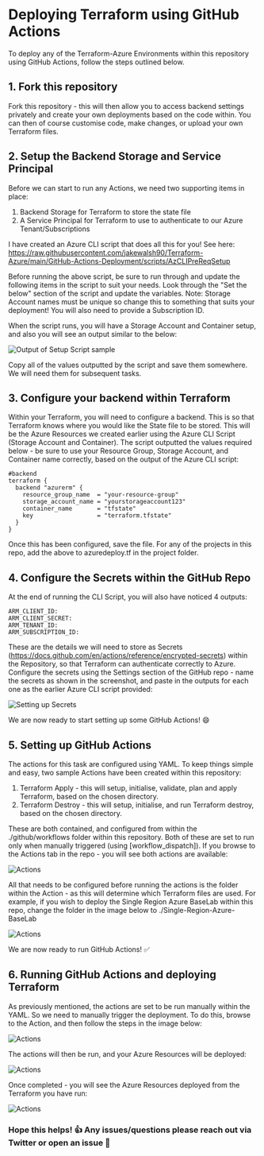 # Deploying Terraform using GitHub Actions
To deploy any of the Terraform-Azure Environments within this repository using GitHub Actions, follow the steps outlined below. 

## 1. Fork this repository

Fork this repository - this will then allow you to access backend settings privately and create your own deployments based on the code within. You can then of course customise code, make changes, or upload your own Terraform files.  

## 2. Setup the Backend Storage and Service Principal

Before we can start to run any Actions, we need two supporting items in place:

1. Backend Storage for Terraform to store the state file
2. A Service Principal for Terraform to use to authenticate to our Azure Tenant/Subscriptions

I have created an Azure CLI script that does all this for you! See here: https://raw.githubusercontent.com/jakewalsh90/Terraform-Azure/main/GitHub-Actions-Deployment/scripts/AzCLIPreReqSetup

Before running the above script, be sure to run through and update the following items in the script to suit your needs. Look through the "Set the below" section of the script and update the variables. Note: Storage Account names must be unique so change this to something that suits your deployment! You will also need to provide a Subscription ID.

When the script runs, you will have a Storage Account and Container setup, and also you will see an output similar to the below:

![Output of Setup Script sample](https://raw.githubusercontent.com/jakewalsh90/Terraform-Azure/main/GitHub-Actions-Deployment/images/ScriptOutputSample.png)

Copy all of the values outputted by the script and save them somewhere. We will need them for subsequent tasks. 

## 3. Configure your backend within Terraform

Within your Terraform, you will need to configure a backend. This is so that Terraform knows where you would like the State file to be stored. This will be the Azure Resources we created earlier using the Azure CLI Script (Storage Account and Container). The script outputted the values required below - be sure to use your Resource Group, Storage Account, and Container name correctly, based on the output of the Azure CLI script:

    #backend
    terraform {
      backend "azurerm" {
        resource_group_name  = "your-resource-group"
        storage_account_name = "yourstorageaccount123"
        container_name       = "tfstate"
        key                  = "terraform.tfstate"
      }
    }
    
Once this has been configured, save the file. For any of the projects in this repo, add the above to azuredeploy.tf in the project folder. 

## 4. Configure the Secrets within the GitHub Repo

At the end of running the CLI Script, you will also have noticed 4 outputs:

    ARM_CLIENT_ID: 
    ARM_CLIENT_SECRET: 
    ARM_TENANT_ID: 
    ARM_SUBSCRIPTION_ID:
    
These are the details we will need to store as Secrets (https://docs.github.com/en/actions/reference/encrypted-secrets) within the Repository, so that Terraform can authenticate correctly to Azure. Configure the secrets using the Settings section of the GitHub repo - name the secrets as shown in the screenshot, and paste in the outputs for each one as the earlier Azure CLI script provided:

![Setting up Secrets](https://raw.githubusercontent.com/jakewalsh90/Terraform-Azure/main/GitHub-Actions-Deployment/images/GitHubSecrets.png)

We are now ready to start setting up some GitHub Actions! 😄

## 5. Setting up GitHub Actions

The actions for this task are configured using YAML. To keep things simple and easy, two sample Actions have been created within this repository:

1. Terraform Apply - this will setup, initialise, validate, plan and apply Terraform, based on the chosen directory. 
2. Terraform Destroy - this will setup, initialise, and run Terraform destroy, based on the chosen directory.

These are both contained, and configured from within the ./github/workflows folder within this repository. Both of these are set to run only when manually triggered (using [workflow_dispatch]). If you browse to the Actions tab in the repo - you will see both actions are available:

![Actions](https://raw.githubusercontent.com/jakewalsh90/Terraform-Azure/main/GitHub-Actions-Deployment/images/Actions1.png)

All that needs to be configured before running the actions is the folder within the Action - as this will determine which Terraform files are used. For example, if you wish to deploy the Single Region Azure BaseLab within this repo, change the folder in the image below to ./Single-Region-Azure-BaseLab 

![Actions](https://raw.githubusercontent.com/jakewalsh90/Terraform-Azure/main/GitHub-Actions-Deployment/images/Actions2.png)

We are now ready to run GitHub Actions! ✅

## 6. Running GitHub Actions and deploying Terraform

As previously mentioned, the actions are set to be run manually within the YAML. So we need to manually trigger the deployment. To do this, browse to the Action, and then follow the steps in the image below:

![Actions](https://raw.githubusercontent.com/jakewalsh90/Terraform-Azure/main/GitHub-Actions-Deployment/images/Actions3.png)

The actions will then be run, and your Azure Resources will be deployed:

![Actions](https://raw.githubusercontent.com/jakewalsh90/Terraform-Azure/main/GitHub-Actions-Deployment/images/Actions4.png)

Once completed - you will see the Azure Resources deployed from the Terraform you have run:

![Actions](https://raw.githubusercontent.com/jakewalsh90/Terraform-Azure/main/GitHub-Actions-Deployment/images/Actions5.png)

### Hope this helps! :thumbsup: Any issues/questions please reach out via Twitter or open an issue :satellite:

